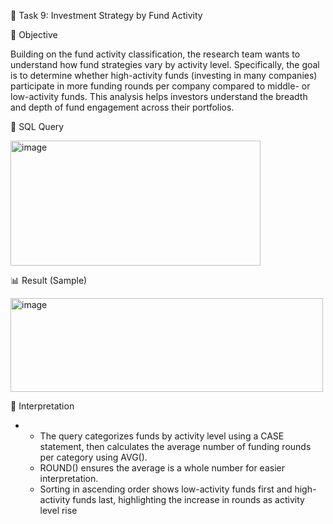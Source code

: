🧩 Task 9: Investment Strategy by Fund Activity

🎯 Objective

Building on the fund activity classification, the research team wants to understand how fund strategies vary by activity level.
Specifically, the goal is to determine whether high-activity funds (investing in many companies) participate in more funding rounds per company compared to middle- or low-activity funds.
This analysis helps investors understand the breadth and depth of fund engagement across their portfolios.

🧠 SQL Query

<img width="400" height="200" alt="image" src="https://github.com/user-attachments/assets/e820237f-4dd0-490e-99b0-a31998ea808a" />

📊 Result (Sample)

<img width="500" height="150" alt="image" src="https://github.com/user-attachments/assets/7367bc0d-a280-4f8e-8540-aeab7b587ba2" />


💬 Interpretation

- - The query categorizes funds by activity level using a CASE statement, then calculates the average number of funding rounds per category using AVG().
  - ROUND() ensures the average is a whole number for easier interpretation.
  - Sorting in ascending order shows low-activity funds first and high-activity funds last, highlighting the increase in rounds as activity level rise
